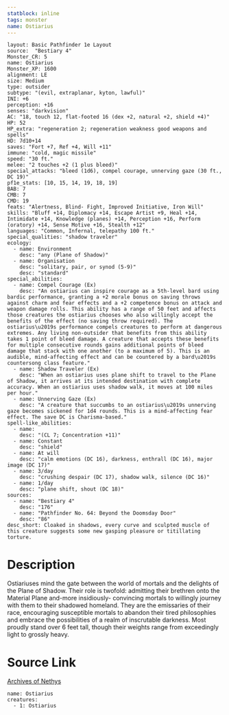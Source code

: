 ```yaml
---
statblock: inline
tags: monster
name: Ostiarius
---
```

```statblock
layout: Basic Pathfinder 1e Layout
source:  "Bestiary 4"
Monster_CR: 5
name: Ostiarius
Monster_XP: 1600
alignment: LE
size: Medium
type: outsider
subtype: "(evil, extraplanar, kyton, lawful)"
INI: +6
perception: +16
senses: "darkvision"
AC: "18, touch 12, flat-footed 16 (dex +2, natural +2, shield +4)"
HP: 52
HP_extra: "regeneration 2; regeneration weakness good weapons and spells"
HD: 7d10+14
saves: "Fort +7, Ref +4, Will +11"
immune: "cold, magic missile"
speed: "30 ft."
melee: "2 touches +2 (1 plus bleed)"
special_attacks: "bleed (1d6), compel courage, unnerving gaze (30 ft., DC 19)"
pf1e_stats: [10, 15, 14, 19, 18, 19]
BAB: 7
CMB: 7
CMD: 19
feats: "Alertness, Blind- Fight, Improved Initiative, Iron Will"
skills: "Bluff +14, Diplomacy +14, Escape Artist +9, Heal +14, Intimidate +14, Knowledge (planes) +14, Perception +16, Perform (oratory) +14, Sense Motive +16, Stealth +12"
languages: "Common, Infernal, telepathy 100 ft."
special_qualities: "shadow traveler"
ecology:
  - name: Environment
    desc: "any (Plane of Shadow)"
  - name: Organisation
    desc: "solitary, pair, or synod (5-9)"
    desc: "standard"
special_abilities:
  - name: Compel Courage (Ex)
    desc: "An ostiarius can inspire courage as a 5th-level bard using bardic performance, granting a +2 morale bonus on saving throws against charm and fear effects and a +2 competence bonus on attack and weapon damage rolls. This ability has a range of 50 feet and affects those creatures the ostiarius chooses who also willingly accept the benefits of the effect (no saving throw required). The ostiarius\u2019s performance compels creatures to perform at dangerous extremes. Any living non-outsider that benefits from this ability takes 1 point of bleed damage. A creature that accepts these benefits for multiple consecutive rounds gains additional points of bleed damage that stack with one another (to a maximum of 5). This is an audible, mind-affecting effect and can be countered by a bard\u2019s countersong class feature."
  - name: Shadow Traveler (Ex)
    desc: "When an ostiarius uses plane shift to travel to the Plane of Shadow, it arrives at its intended destination with complete accuracy. When an ostiarius uses shadow walk, it moves at 100 miles per hour."
  - name: Unnerving Gaze (Ex)
    desc: "A creature that succumbs to an ostiarius\u2019s unnerving gaze becomes sickened for 1d4 rounds. This is a mind-affecting fear effect. The save DC is Charisma-based."
spell-like_abilities:
  - name:
    desc: "(CL 7; Concentration +11)"
  - name: Constant
    desc: "shield"
  - name: At will
    desc: "calm emotions (DC 16), darkness, enthrall (DC 16), major image (DC 17)"
  - name: 3/day
    desc: "crushing despair (DC 17), shadow walk, silence (DC 16)"
  - name: 1/day
    desc: "plane shift, shout (DC 18)"
sources:
  - name: "Bestiary 4"
    desc: "176"
  - name: "Pathfinder No. 64: Beyond the Doomsday Door"
    desc: "86"
desc_short: Cloaked in shadows, every curve and sculpted muscle of this creature suggests some new gasping pleasure or titillating torture.
```
# Description
Ostiariuses mind the gate between the world of mortals and the delights of the Plane of Shadow. Their role is twofold: admitting their brethren onto the Material Plane and-more insidiously- convincing mortals to willingly journey with them to their shadowed homeland. They are the emissaries of their race, encouraging susceptible mortals to abandon their tired philosophies and embrace the possibilities of a realm of inscrutable darkness. Most proudly stand over 6 feet tall, though their weights range from exceedingly light to grossly heavy.
# Source Link
[Archives of Nethys](https://aonprd.com/MonsterDisplay.aspx?ItemName=Ostiarius)
```encounter-table
name: Ostiarius
creatures:
  - 1: Ostiarius
```
